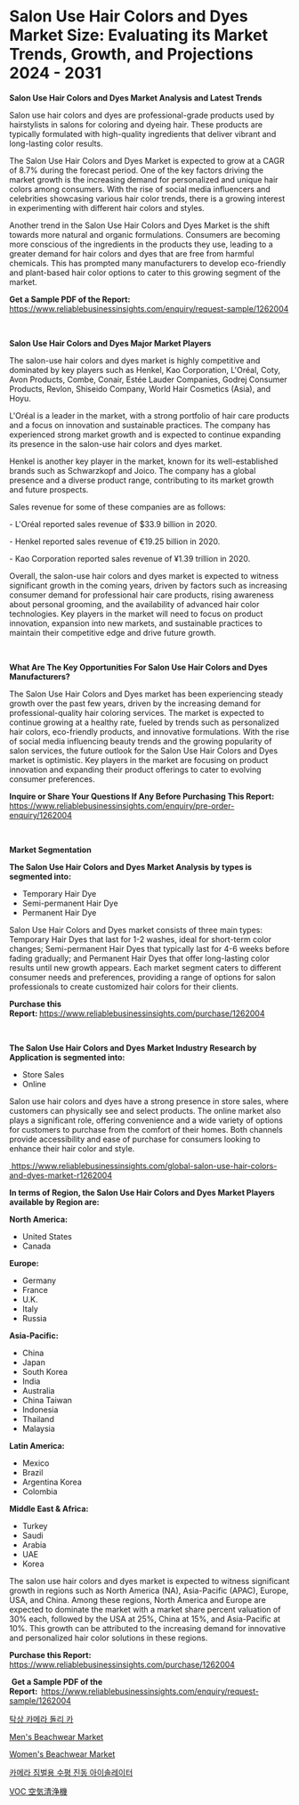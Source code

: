 <p><h1>Salon Use Hair Colors and Dyes Market Size: Evaluating its Market Trends, Growth, and Projections 2024 - 2031</h1></p><p><strong>Salon Use Hair Colors and Dyes Market Analysis and Latest Trends</strong></p>
<p><p>Salon use hair colors and dyes are professional-grade products used by hairstylists in salons for coloring and dyeing hair. These products are typically formulated with high-quality ingredients that deliver vibrant and long-lasting color results.</p><p>The Salon Use Hair Colors and Dyes Market is expected to grow at a CAGR of 8.7% during the forecast period. One of the key factors driving the market growth is the increasing demand for personalized and unique hair colors among consumers. With the rise of social media influencers and celebrities showcasing various hair color trends, there is a growing interest in experimenting with different hair colors and styles.</p><p>Another trend in the Salon Use Hair Colors and Dyes Market is the shift towards more natural and organic formulations. Consumers are becoming more conscious of the ingredients in the products they use, leading to a greater demand for hair colors and dyes that are free from harmful chemicals. This has prompted many manufacturers to develop eco-friendly and plant-based hair color options to cater to this growing segment of the market.</p></p>
<p><strong>Get a Sample PDF of the Report:&nbsp;</strong> <a href="https://www.reliablebusinessinsights.com/enquiry/request-sample/1262004">https://www.reliablebusinessinsights.com/enquiry/request-sample/1262004</a></p>
<p>&nbsp;</p>
<p><strong>Salon Use Hair Colors and Dyes Major Market Players</strong></p>
<p><p>The salon-use hair colors and dyes market is highly competitive and dominated by key players such as Henkel, Kao Corporation, L'Oréal, Coty, Avon Products, Combe, Conair, Estée Lauder Companies, Godrej Consumer Products, Revlon, Shiseido Company, World Hair Cosmetics (Asia), and Hoyu. </p><p>L'Oréal is a leader in the market, with a strong portfolio of hair care products and a focus on innovation and sustainable practices. The company has experienced strong market growth and is expected to continue expanding its presence in the salon-use hair colors and dyes market.</p><p>Henkel is another key player in the market, known for its well-established brands such as Schwarzkopf and Joico. The company has a global presence and a diverse product range, contributing to its market growth and future prospects.</p><p>Sales revenue for some of these companies are as follows:</p><p>- L'Oréal reported sales revenue of $33.9 billion in 2020.</p><p>- Henkel reported sales revenue of €19.25 billion in 2020.</p><p>- Kao Corporation reported sales revenue of ¥1.39 trillion in 2020.</p><p>Overall, the salon-use hair colors and dyes market is expected to witness significant growth in the coming years, driven by factors such as increasing consumer demand for professional hair care products, rising awareness about personal grooming, and the availability of advanced hair color technologies. Key players in the market will need to focus on product innovation, expansion into new markets, and sustainable practices to maintain their competitive edge and drive future growth.</p></p>
<p>&nbsp;</p>
<p><strong>What Are The Key Opportunities For Salon Use Hair Colors and Dyes Manufacturers?</strong></p>
<p><p>The Salon Use Hair Colors and Dyes market has been experiencing steady growth over the past few years, driven by the increasing demand for professional-quality hair coloring services. The market is expected to continue growing at a healthy rate, fueled by trends such as personalized hair colors, eco-friendly products, and innovative formulations. With the rise of social media influencing beauty trends and the growing popularity of salon services, the future outlook for the Salon Use Hair Colors and Dyes market is optimistic. Key players in the market are focusing on product innovation and expanding their product offerings to cater to evolving consumer preferences.</p></p>
<p><strong>Inquire or Share Your Questions If Any Before Purchasing This Report:</strong> <a href="https://www.reliablebusinessinsights.com/enquiry/pre-order-enquiry/1262004">https://www.reliablebusinessinsights.com/enquiry/pre-order-enquiry/1262004</a></p>
<p>&nbsp;</p>
<p><strong>Market Segmentation</strong></p>
<p><strong>The Salon Use Hair Colors and Dyes Market Analysis by types is segmented into:</strong></p>
<p><ul><li>Temporary Hair Dye</li><li>Semi-permanent Hair Dye</li><li>Permanent Hair Dye</li></ul></p>
<p><p>Salon Use Hair Colors and Dyes market consists of three main types: Temporary Hair Dyes that last for 1-2 washes, ideal for short-term color changes; Semi-permanent Hair Dyes that typically last for 4-6 weeks before fading gradually; and Permanent Hair Dyes that offer long-lasting color results until new growth appears. Each market segment caters to different consumer needs and preferences, providing a range of options for salon professionals to create customized hair colors for their clients.</p></p>
<p><strong>Purchase this Report:&nbsp;</strong><a href="https://www.reliablebusinessinsights.com/purchase/1262004">https://www.reliablebusinessinsights.com/purchase/1262004</a></p>
<p>&nbsp;</p>
<p><strong>The Salon Use Hair Colors and Dyes Market Industry Research by Application is segmented into:</strong></p>
<p><ul><li>Store Sales</li><li>Online</li></ul></p>
<p><p>Salon use hair colors and dyes have a strong presence in store sales, where customers can physically see and select products. The online market also plays a significant role, offering convenience and a wide variety of options for customers to purchase from the comfort of their homes. Both channels provide accessibility and ease of purchase for consumers looking to enhance their hair color and style.</p></p>
<p><a href="https://www.reliablebusinessinsights.com/global-salon-use-hair-colors-and-dyes-market-r1262004">&nbsp;https://www.reliablebusinessinsights.com/global-salon-use-hair-colors-and-dyes-market-r1262004</a></p>
<p><strong>In terms of Region, the Salon Use Hair Colors and Dyes Market Players available by Region are:</strong></p>
<p>
    <p> <strong> North America: </strong>
        <ul>
            <li>United States</li>
            <li>Canada</li>
        </ul>
        </p> 
    <p> <strong> Europe: </strong>
        <ul>
            <li>Germany</li>
            <li>France</li>
            <li>U.K.</li>
            <li>Italy</li>
            <li>Russia</li>
        </ul>
        </p> 
    <p> <strong> Asia-Pacific: </strong>
        <ul>
            <li>China</li>
            <li>Japan</li>
            <li>South Korea</li>
            <li>India</li>
            <li>Australia</li>
            <li>China Taiwan</li>
            <li>Indonesia</li>
            <li>Thailand</li>
            <li>Malaysia</li>
        </ul>
        </p> 
    <p> <strong> Latin America: </strong>
        <ul>
            <li>Mexico</li>
            <li>Brazil</li>
            <li>Argentina Korea</li>
            <li>Colombia</li>
        </ul>
        </p> 
    <p> <strong> Middle East & Africa: </strong>
        <ul>
            <li>Turkey</li>
            <li>Saudi</li>
            <li>Arabia</li>
            <li>UAE</li>
            <li>Korea</li>
        </ul>
    </p>
    </p>
<p><p>The salon use hair colors and dyes market is expected to witness significant growth in regions such as North America (NA), Asia-Pacific (APAC), Europe, USA, and China. Among these regions, North America and Europe are expected to dominate the market with a market share percent valuation of 30% each, followed by the USA at 25%, China at 15%, and Asia-Pacific at 10%. This growth can be attributed to the increasing demand for innovative and personalized hair color solutions in these regions.</p></p>
<p><strong>Purchase this Report: </strong><a href="https://www.reliablebusinessinsights.com/purchase/1262004">https://www.reliablebusinessinsights.com/purchase/1262004</a></p>
<p>&nbsp;<strong>Get a Sample PDF of the Report:&nbsp;&nbsp;</strong><a href="https://www.reliablebusinessinsights.com/enquiry/request-sample/1262004">https://www.reliablebusinessinsights.com/enquiry/request-sample/1262004</a></p>
<p><strong></strong></p>
<p><p><a href="https://github.com/ahmadrevanz10/Market-Research-Report-List-1/blob/main/5951530153121.md">탁상 카메라 돌리 카</a></p><p><a href="https://github.com/almainyongb/Market-Research-Report-List-1/blob/main/mens-beachwear-market.md">Men's Beachwear Market</a></p><p><a href="https://github.com/kimjmgeh81/Market-Research-Report-List-1/blob/main/womens-beachwear-market.md">Women's Beachwear Market</a></p><p><a href="https://github.com/jimahmed0511/Market-Research-Report-List-1/blob/main/3130397153120.md">카메라 짐벌용 수평 진동 아이솔레이터</a></p><p><a href="https://github.com/DayanaRunolfsdottir/Market-Research-Report-List-1/blob/main/1872172145079.md">VOC 空気清浄機</a></p></p>
